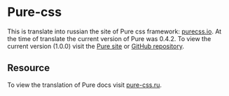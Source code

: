 # Pure-css

This is translate into russian the site of Pure css framework: [purecss.io](https://purecss.io/). At the time of translate the current version of Pure was 0.4.2. To view the current version (1.0.0) visit the [Pure site](https://purecss.io/) or [GitHub repository](https://github.com/yahoo/pure/).

## Resource

To view the translation of Pure docs visit [pure-css.ru](http://pure-css.ru/).